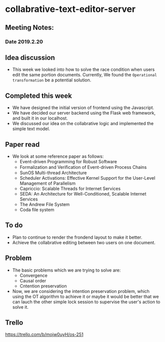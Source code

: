 # collabrative-text-editor-server
## Meeting Notes:
### Date 2019.2.20

## Idea discussion
* This week we looked into how to solve the race condition when users edit the same portion documents. 
Currently, We found the `Operational transformation` be a potential solution.

## Completed this week
* We have designed the initial version of frontend using the Javascript.
* We have decided our server backend using the Flask web framework, and built it in our localhost.
* We discussed our idea on the collabrative logic and implemented the simple text model.

## Paper read
* We look at some reference paper as follows:
  * Event-driven Programming for Robust Software 
  * Formalization and Veriﬁcation of Event-driven Process Chains 
  * SunOS Multi-thread Architecture 
  * Scheduler Activations: Effective Kernel Support for the User-Level Management of Parallelism 
  * Capriccio: Scalable Threads for Internet Services 
  * SEDA: An Architecture for Well-Conditioned, Scalable Internet Services
  * The Andrew File System
  * Coda file system
  
## To do 
* Plan to continue to render the frondend layout to make it better.
* Achieve the collabrative editing between two users on one document.

## Problem
* The basic problems which we are trying to solve are:
  * Convergence
  * Causal order 
  * Cntention preservation
* Now, we are considering the intention preservation problem, which using the OT algorithm to achieve it or maybe it would be better that we can lauch the other simple lock session to supervise the user's action to solve it.


## Trello
https://trello.com/b/mojw0uyH/os-251
